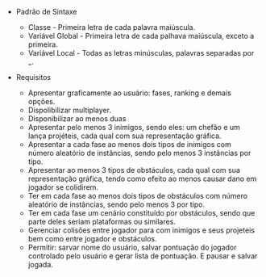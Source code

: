  - Padrão de Sintaxe
    - Classe          - Primeira letra de cada palavra maiúscula.
    - Variável Global - Primeira letra de cada palhava maiúscula, exceto a primeira.
    - Variável Local  - Todas as letras minúsculas, palavras separadas por _.


- Requisitos 
   - Apresentar graficamente ao usuário: fases, ranking e demais opções.
   - Dispolibilizar multiplayer.
   - Disponibilizar ao menos duas 
   - Apresentar pelo menos 3 inimigos, sendo eles: um chefão e um lança projéteis, cada qual com sua representação gráfica.
   - Apresentar a cada fase ao menos dois tipos de inimigos com número aleatório de instâncias, sendo pelo menos 3 instâncias por tipo.
   - Apresentar ao menos 3 tipos de obstáculos, cada qual com sua representação gráfica, tendo como efeito ao menos causar dano em jogador se colidirem.
   - Ter em cada fase ao menos dois tipos de obstáculos com número aleatório de instâncias, sendo pelo menos 3 por tipo.
   - Ter em cada fase um cenário constituído por obstáculos, sendo que parte deles seriam plataformas ou similares.
   - Gerenciar colisões entre jogador para com inimigos e seus projeteis bem como entre jogador e obstáculos.
   - Permitir: sarvar nome do usuário, salvar pontuação do jogador controlado pelo usuário e gerar lista de pontuação. E pausar e salvar jogada.
